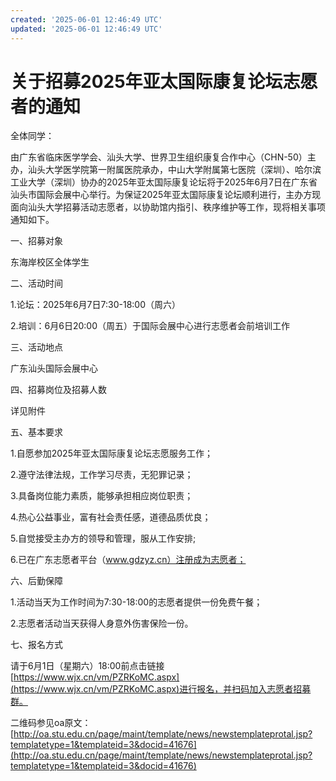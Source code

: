 ```yaml
---
created: '2025-06-01 12:46:49 UTC'
updated: '2025-06-01 12:46:49 UTC'
---
```


# 关于招募2025年亚太国际康复论坛志愿者的通知

全体同学：

由广东省临床医学学会、汕头大学、世界卫生组织康复合作中心（CHN-50）主办，汕头大学医学院第一附属医院承办，中山大学附属第七医院（深圳）、哈尔滨工业大学（深圳）协办的2025年亚太国际康复论坛将于2025年6月7日在广东省汕头市国际会展中心举行。为保证2025年亚太国际康复论坛顺利进行，主办方现面向汕头大学招募活动志愿者，以协助馆内指引、秩序维护等工作，现将相关事项通知如下。

一、招募对象

东海岸校区全体学生



二、活动时间

1.论坛：2025年6月7日7:30-18:00（周六）

2.培训：6月6日20:00（周五）于国际会展中心进行志愿者会前培训工作



三、活动地点

广东汕头国际会展中心



四、招募岗位及招募人数

详见附件




五、基本要求

1.自愿参加2025年亚太国际康复论坛志愿服务工作；

2.遵守法律法规，工作学习尽责，无犯罪记录；

3.具备岗位能力素质，能够承担相应岗位职责；

4.热心公益事业，富有社会责任感，道德品质优良；

5.自觉接受主办方的领导和管理，服从工作安排;

6.已在广东志愿者平台（www.gdzyz.cn）注册成为志愿者；




六、后勤保障

1.活动当天为工作时间为7:30-18:00的志愿者提供一份免费午餐；

2.志愿者活动当天获得人身意外伤害保险一份。



七、报名方式

请于6月1日（星期六）18:00前点击链接[https://www.wjx.cn/vm/PZRKoMC.aspx](https://www.wjx.cn/vm/PZRKoMC.aspx)进行报名，并扫码加入志愿者招募群。

二维码参见oa原文： [http://oa.stu.edu.cn/page/maint/template/news/newstemplateprotal.jsp?templatetype=1&templateid=3&docid=41676](http://oa.stu.edu.cn/page/maint/template/news/newstemplateprotal.jsp?templatetype=1&templateid=3&docid=41676)

